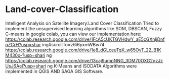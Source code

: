 # Land-cover-Classification
Intelligent Analysis on Satellite Imagery:Land Cover Classification
Tried to implement the unsupervised learning algorithms like SOM, DBSCAN, Fuzzy C-means in google colab,
you can view our implementation here:
https://colab.research.google.com/drive/1FcA5cUKTGVHdwY_aE5cGXnljDnfqZCrH?usp=shar
ing#scrollTo=z6i6pxmWBw74
https://colab.research.google.com/drive/1e8_dGLceuTqX_w65OvT_22_B1KM430x-?usp=shari
ng
https://colab.research.google.com/drive/13caj9umpNNG_3DM70OXG2qzJzUsJ6Ael?usp=shari
ng
K-Means and ISODATA Algorithms were implemented in QGIS AND SAGA GIS Software.
